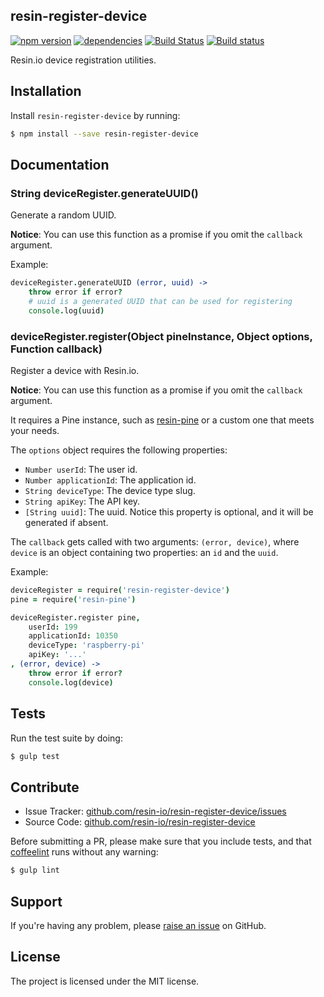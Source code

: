 resin-register-device
---------------------

[![npm version](https://badge.fury.io/js/resin-register-device.svg)](http://badge.fury.io/js/resin-register-device)
[![dependencies](https://david-dm.org/resin-io/resin-register-device.png)](https://david-dm.org/resin-io/resin-register-device.png)
[![Build Status](https://travis-ci.org/resin-io/resin-register-device.svg?branch=master)](https://travis-ci.org/resin-io/resin-register-device)
[![Build status](https://ci.appveyor.com/api/projects/status/uh8bg45pxxyx2qif?svg=true)](https://ci.appveyor.com/project/jviotti/resin-register-device)

Resin.io device registration utilities.

Installation
------------

Install `resin-register-device` by running:

```sh
$ npm install --save resin-register-device
```

Documentation
-------------

### String deviceRegister.generateUUID()

Generate a random UUID.

**Notice**: You can use this function as a promise if you omit the `callback` argument.

Example:
```coffee
deviceRegister.generateUUID (error, uuid) ->
	throw error if error?
	# uuid is a generated UUID that can be used for registering
	console.log(uuid)
```

### deviceRegister.register(Object pineInstance, Object options, Function callback)

Register a device with Resin.io.

**Notice**: You can use this function as a promise if you omit the `callback` argument.

It requires a Pine instance, such as [resin-pine](https://github.com/resin-io/resin-pine) or a custom one that meets your needs.

The `options` object requires the following properties:

- `Number userId`: The user id.
- `Number applicationId`: The application id.
- `String deviceType`: The device type slug.
- `String apiKey`: The API key.
- `[String uuid]`: The uuid. Notice this property is optional, and it will be generated if absent.

The `callback` gets called with two arguments: `(error, device)`, where `device` is an object containing two properties: an `id` and the `uuid`.

Example:

```coffee
deviceRegister = require('resin-register-device')
pine = require('resin-pine')

deviceRegister.register pine,
	userId: 199
	applicationId: 10350
	deviceType: 'raspberry-pi'
	apiKey: '...'
, (error, device) ->
	throw error if error?
	console.log(device)
```

Tests
-----

Run the test suite by doing:

```sh
$ gulp test
```

Contribute
----------

- Issue Tracker: [github.com/resin-io/resin-register-device/issues](https://github.com/resin-io/resin-register-device/issues)
- Source Code: [github.com/resin-io/resin-register-device](https://github.com/resin-io/resin-register-device)

Before submitting a PR, please make sure that you include tests, and that [coffeelint](http://www.coffeelint.org/) runs without any warning:

```sh
$ gulp lint
```

Support
-------

If you're having any problem, please [raise an issue](https://github.com/resin-io/resin-register-device/issues/new) on GitHub.

License
-------

The project is licensed under the MIT license.
